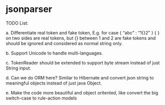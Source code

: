 # jsonparser

TODO List:

a. Differentiate real token and fake token, E.g. for case { “abc” : “1{}2” }    { } on two sides are real tokens, but {} between 1 and 2 are fake tokens and should be ignored and considered as normal string only.

b. Support Unicode to handle multi-languages.

c. TokenReader should be extended to support byte stream instead of just String input.

d. Can we do ORM here? Similar to Hibernate and convert json string to meaningful objects instead of just java Object.

e. Make the code more beautiful and object oritented, like convert the big switch-case to rule-action models
